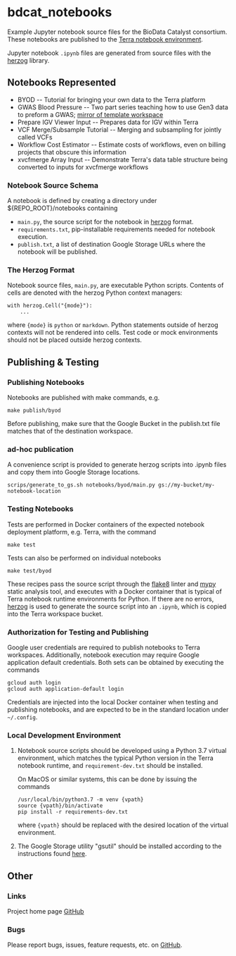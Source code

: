 # bdcat_notebooks
Example Jupyter notebook source files for the BioData Catalyst consortium. These notebooks are published to the
[Terra notebook environment](https://support.terra.bio/hc/en-us/articles/360027237871-Terra-s-Jupyter-Notebooks-environment-Part-I-Key-components).

Jupyter notebook `.ipynb` files are generated from source files with the
[herzog](https://github.com/xbrianh/herzog) library. 

## Notebooks Represented
* BYOD -- Tutorial for bringing your own data to the Terra platform
* GWAS Blood Pressure -- Two part series teaching how to use Gen3 data to preform a GWAS; [mirror of template workspace](https://app.gitbook.com/@bdcatalyst/s/biodata-catalyst-tutorials/tutorials/terra-tutorials/genome-wide-association-study-tutorial)
* Prepare IGV Viewer Input -- Prepares data for IGV within Terra
* VCF Merge/Subsample Tutorial -- Merging and subsampling for jointly called VCFs
* Workflow Cost Estimator -- Estimate costs of workflows, even on billing projects that obscure this information
* xvcfmerge Array Input -- Demonstrate Terra's data table structure being converted to inputs for xvcfmerge workflows

### Notebook Source Schema
A notebook is defined by creating a directory under ${REPO_ROOT}/notebooks containing
  - `main.py`, the source script for the notebook in [herzog](https://github.com/xbrianh/herzog) format.
  - `requirements.txt`, pip-installable requirements needed for notebook execution.
  - `publish.txt`, a list of destination Google Storage URLs where the notebook will be published.

### The Herzog Format
Notebook source files, `main.py`, are executable Python scripts. Contents of cells are denoted with the herzog
Python context managers:
```
with herzog.Cell("{mode}"):
	...
```
where `{mode}` is `python` or `markdown`. Python statements outside of herzog contexts will not be rendered into
cells. Test code or mock environments should not be placed outside herzog contexts.

## Publishing & Testing

### Publishing Notebooks
Notebooks are published with make commands, e.g.
```
make publish/byod
```
Before publishing, make sure that the Google Bucket in the publish.txt file matches that of the destination workspace. 

### ad-hoc publication
A convenience script is provided to generate herzog scripts into .ipynb files and copy them into Google Storage
locations.
```
scrips/generate_to_gs.sh notebooks/byod/main.py gs://my-bucket/my-notebook-location
```

### Testing Notebooks
Tests are performed in Docker containers of the expected notebook deployment platform, e.g. Terra, with the command
```
make test
```

Tests can also be performed on individual notebooks
```
make test/byod
```

These recipes pass the source script through the [flake8](https://flake8.pycqa.org/en/latest/) linter and
[mypy](https://mypy.readthedocs.io/en/stable/) static analysis tool, and executes with a Docker container that is
typical of Terra notebook runtime environments for Python. If there are no errors,
[herzog](https://github.com/xbrianh/herzog) is used to generate the source script into an `.ipynb`, which is copied
into the Terra workspace bucket.

### Authorization for Testing and Publishing

Google user credentials are required to publish notebooks to Terra workspaces. Additionally, notebook execution may
require Google application default credentials. Both sets can be obtained by executing the commands
```
gcloud auth login
gcloud auth application-default login
```

Credentials are injected into the local Docker container when testing and publishing notebooks, and are expected to be
in the standard location under `~/.config`.

### Local Development Environment

1. Notebook source scripts should be developed using a Python 3.7 virtual environment, which matches the typical Python version
   in the Terra notebook runtime, and `requirement-dev.txt` should be installed.

   On MacOS or similar systems, this can be done by issuing the commands
   ```
   /usr/local/bin/python3.7 -m venv {vpath}
   source {vpath}/bin/activate
   pip install -r requirements-dev.txt
   ```
   where `{vpath}` should be replaced with the desired location of the virtual environment.

2. The Google Storage utility "gsutil" should be installed according to the instructions found
   [here](https://cloud.google.com/storage/docs/gsutil_install).

## Other
### Links
Project home page [GitHub](https://github.com/DataBiosphere/bdcat_notebooks)  

### Bugs
Please report bugs, issues, feature requests, etc. on [GitHub](https://github.com/DataBiosphere/bdcat_notebooks).
